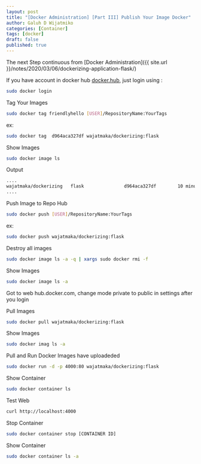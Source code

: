 ```yaml
---
layout: post
title: "[Docker Administration] [Part III] Publish Your Image Docker"
author: Galuh D Wijatmiko
categories: [Container]
tags: [docker]
draft: false
published: true
---
```


The next Step continuous from [Docker Administration]({{ site.url }}/notes/2020/03/06/dockerizing-application-flask/)


If you have account in docker hub [docker.hub](https://hub.docker.com), just login using :
```bash
sudo docker login
```
Tag Your Images
```bash
sudo docker tag friendlyhello [USER]/RepositoryName:YourTags
```
ex:
```bash
sudo docker tag  d964aca327df wajatmaka/dockerizing:flask
```

Show Images 
```bash
sudo docker image ls
```
Output
```bash
....
wajatmaka/dockerizing   flask               d964aca327df        10 minutes ago      159MB
....
```

Push Image to Repo Hub
```bash
sudo docker push [USER]/RepositoryName:YourTags
```
ex:
```bash
sudo docker push wajatmaka/dockerizing:flask
```
Destroy all images
```bash
sudo docker image ls -a -q | xargs sudo docker rmi -f
```

Show Images 
```bash
sudo docker image ls -a
```

Got to web hub.docker.com, change mode private to public in settings after you login

Pull Images
```bash
sudo docker pull wajatmaka/dockerizing:flask
```

Show Images
```bash
sudo docker imag ls -a
```

Pull and Run Docker Images have uploadeded
```bash
sudo docker run -d -p 4000:80 wajatmaka/dockerizing:flask
```

Show Container
```bash
sudo docker container ls
```

Test Web
```bash
curl http://localhost:4000
```

Stop Container
```bash
sudo docker container stop [CONTAINER ID]
```

Show Container
```bash
sudo docker container ls -a
```